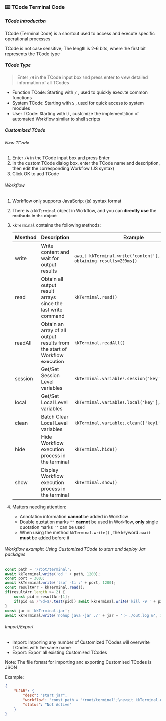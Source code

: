 ### ⌨️ TCode Terminal Code

##### TCode Introduction

TCode (Terminal Code) is a shortcut used to access and execute specific operational processes

TCode is not case sensitive; The length is 2-6 bits, where the first bit represents the TCode type

##### TCode Type

> Enter `/H` in the TCode input box and press enter to view detailed information of all TCodes

- Function TCode: Starting with `/` , used to quickly execute common functions
- System TCode: Starting with `S` , used for quick access to system modules
- User TCode: Starting with `U` , customize the implementation of automated Workflow similar to shell scripts

##### Customized TCode

###### New TCode

1. Enter `/A` in the TCode input box and press Enter
2. In the custom TCode dialog box, enter the TCode name and description, then edit the corresponding Workflow (JS syntax)
3. Click OK to add TCode

###### Workflow

1. Workflow only supports JavaScript (js) syntax format

2. There is a `kkTerminal` object in Workflow, and you can **directly use** the methods in the object

3. `kkTerminal` contains the following methods:

   | Msethod | Description                                                  | Example                                                      |
   | ------- | ------------------------------------------------------------ | ------------------------------------------------------------ |
   | write   | Write content and wait for output results                    | `await kkTerminal.write('content'[, Delay in obtaining results=200ms])` |
   | read    | Obtain all output result arrays since the last write command | `kkTerminal.read()`                                          |
   | readAll | Obtain an array of all output results from the start of Workflow execution | `kkTerminal.readAll()`                                       |
   | session | Get/Set Session Level variables                              | `kkTerminal.variables.session('key'[, value])`               |
   | local   | Get/Set Local Level variables                                | `kkTerminal.variables.local('key'[, value])`                 |
   | clean   | Batch Clear Local Level variables                            | `kkTerminal.variables.clean(['key1','key2',...])`            |
   | hide    | Hide Workflow execution process in the terminal              | `kkTerminal.hide()`                                          |
   | show    | Display Workflow execution process in the terminal           | `kkTerminal.show()`                                          |

4. Matters needing attention:
   - Annotation information **cannot** be added in Workflow
   - Double quotation marks `""` **cannot** be used in Workflow, **only** single quotation marks `''` can be used
   - When using the method `kkTerminal.write()` , the keyword `await` **must** be added before it

###### Workflow example: Using Customized TCode to start and deploy Jar packages

```js
const path = '/root/terminal';
await kkTerminal.write('cd ' + path, 1200);
const port = 3000;
await kkTerminal.write('lsof -ti :' + port, 1200);
const resultArr = kkTerminal.read();
if(resultArr.length >= 2) {
    const pid = resultArr[1];
    if(pid && /^\d+$/.test(pid)) await kkTerminal.write('kill -9 ' + pid, 1200);
}
const jar = 'kkTerminal.jar';
await kkTerminal.write('nohup java -jar ./' + jar + ' > ./out.log &', 1200);
```

###### Import/Export

- Import: Importing any number of Customized TCodes will overwrite TCodes with the same name
- Export: Export all existing Customized TCodes

Note: The file format for importing and exporting Customized TCodes is JSON

Example:

```json
{
    "UJAR": {
        "desc": "start jar",
        "workflow": "const path = '/root/terminal';\nawait kkTerminal.write('cd ' + path, 1200);\nconst port = 3000;\nawait kkTerminal.write('lsof -ti :' + port, 1200);\nconst resultArr = kkTerminal.read();\nif(resultArr.length >= 2) {\n    const pid = resultArr[1];\n\tif(pid && /^\\d+$/.test(pid)) await kkTerminal.write('kill -9 ' + pid, 1200);\n}\nconst jar = 'kkTerminal.jar';\nawait kkTerminal.write('nohup java -jar ./' + jar + ' > ./out.log &', 1200);",
        "status": "Not Active"
    }
}
```
